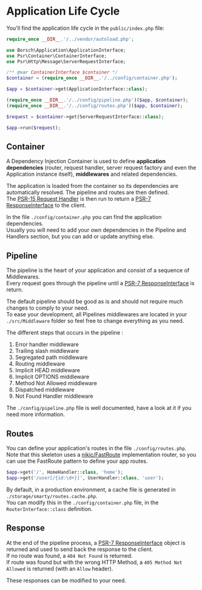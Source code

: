 # Application Life Cycle

You'll find the application life cycle in the `public/index.php` file:

```php
require_once __DIR__.'/../vendor/autoload.php';

use Borsch\Application\ApplicationInterface;
use Psr\Container\ContainerInterface;
use Psr\Http\Message\ServerRequestInterface;

/** @var ContainerInterface $container */
$container = (require_once __DIR__.'/../config/container.php');

$app = $container->get(ApplicationInterface::class);

(require_once __DIR__.'/../config/pipeline.php')($app, $container);
(require_once __DIR__.'/../config/routes.php')($app, $container);

$request = $container->get(ServerRequestInterface::class);

$app->run($request);
```

## Container

A Dependency Injection Container is used to define **application dependencies** (router, request handler, server request
factory and even the Application instance itself), **middlewares** and related dependencies.

The application is loaded from the container so its dependencies are automatically resolved. The pipeline and routes are
then defined.  
The [PSR-15 Request Handler](https://www.php-fig.org/psr/psr-15/) is then run to return a
[PSR-7 ResponseInterface](https://www.php-fig.org/psr/psr-7/) to the client.

In the file `./config/container.php` you can find the application dependencies.  
Usually you will need to add your own dependencies in the Pipeline and Handlers section, but you can add or update
anything else.

## Pipeline

The pipeline is the heart of your application and consist of a sequence of Middlewares.  
Every request goes through the pipeline until a [PSR-7 ResponseInterface](https://www.php-fig.org/psr/psr-7/) is return.

The default pipeline should be good as is and should not require much changes to comply to your need.  
To ease your development, all Pipelines middlewares are located in your `./src/Middleware` folder so feel free to change
everything as you need.

The different steps that occurs in the pipeline :

1. Error handler middleware
2. Trailing slash middleware
3. Segregated path middleware
4. Routing middleware
5. Implicit HEAD middleware
6. Implicit OPTIONS middleware
7. Method Not Allowed middleware
8. Dispatched middleware
9. Not Found Handler middleware

The `./config/pipeline.php` file is well documented, have a look at it if you need more information.

## Routes

You can define your application's routes in the file `./config/routes.php`.  
Note that this skeleton uses a [nikic/FastRoute](https://github.com/nikic/FastRoute) implementation router, so you can
use the FastRoute pattern to define your app routes.

```php
$app->get('/', HomeHandler::class, 'home');
$app->get('/user[/{id:\d+}]', UserHandler::class, 'user');
```

By default, in a production environment, a cache file is generated in `./storage/smarty/routes.cache.php`.  
You can modify this in the `./config/container.php` file, in the `RouterInterface::class` definition.

## Response

At the end of the pipeline process, a [PSR-7 ResponseInterface](https://www.php-fig.org/psr/psr-7/) object is returned
and used to send back the response to the client.  
If no route was found, a `404 Not Found` is returned.  
If route was found but with the wrong HTTP Method, a `405 Method Not Allowed` is returned (with an `Allow` header).

These responses can be modified to your need.